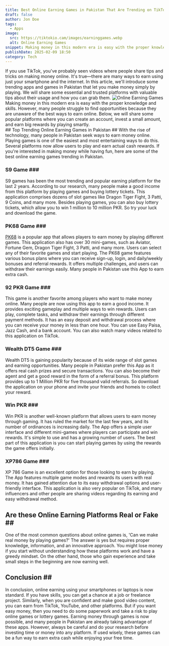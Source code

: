 ```yaml
---
title: Best Online Earning Games in Pakistan That Are Trending on TikTok
draft: false
author: Jon Doe
tags:
  - Apps
image:
  src: https://tiktokio.cam/images/earninggames.webp
  alt: Online Earning Games
snippet: Making money in this modern era is easy with the proper knowledge and skills.
publishDate: 2025-02-09 18:50
category: Tech
---
```


If you use TikTok, you've probably seen videos where people share tips and tricks on making money online. It's true—there are many ways to earn using just your smartphone and the internet. In this article, we'll introduce some trending apps and games in Pakistan that let you make money simply by playing. We will share some essential and trusted platforms with valuable tips about their usage and how you can grab them.
![Online Earning Games](https://tiktokio.cam/images/earninggames.webp "Online Earning Games")
Making money in this modern era is easy with the proper knowledge and skills. However, many people struggle to find opportunities because they are unaware of the best ways to earn online. Below, we will share some popular platforms where you can create an account, invest a small amount, and earn big rewards by playing smartly.  
​​## Top Trending Online Earning Games in Pakistan ​​##
With the rise of technology, many people in Pakistan seek ways to earn money online. Playing games is one of the easiest and most entertaining ways to do this. Several platforms now allow users to play and earn actual cash rewards. If you're interested in making money while having fun, here are some of the best online earning games trending in Pakistan.
### S9 Game ​​###
S9 games has been the most trending and popular earning platform for the last 2 years. According to our research, many people make a good income from this platform by playing games and buying lottery tickets. This application comprises dozens of slot games like Dragon Tiger Fight, 3 Patti, 9 Coins, and many more. Besides playing games, you can also buy lottery tickets, which allow you to win 1 million to 10 million PKR. So try your luck and download the game.
### PK68 Game ​​###
[PK68](https://pk68game.me/) is a popular app that allows players to earn money by playing different games. This application also has over 30 mini-games, such as Aviator, Fortune Gem, Dragon Tiger Fight, 3 Patti, and many more. Users can select any of their favorite games and start playing. The PK68 game features various bonus plans where you can receive sign-up, login, and daily/weekly bonuses and referral rewards. It offers multiple challenges, and users can withdraw their earnings easily. Many people in Pakistan use this App to earn extra cash.
### 92 PKR Game ​​###
This game is another favorite among players who want to make money online. Many people are now using this app to earn a good income. It provides exciting gameplay and multiple ways to win rewards. Users can play, complete tasks, and withdraw their earnings through different payment methods. It has an easy deposit and withdrawal process where you can receive your money in less than one hour. You can use Easy Paisa, Jazz Cash, and a bank account. You can also watch many videos related to this application on TikTok.
### Wealth DT5 Game ​​###
Wealth DT5 is gaining popularity because of its wide range of slot games and earning opportunities. Many people in Pakistan prefer this App as it offers real cash prizes and secure transactions. You can also become their agent and get a good reward in the form of a referral bonus. This platform provides up to 1 Million PKR for five thousand valid referrals. So download the application on your phone and invite your friends and homeis to collect your reward.
### Win PKR ​​###
Win PKR is another well-known platform that allows users to earn money through gaming. It has ruled the market for the last few years, and its number of ordinances is increasing daily. The App offers a simple user interface and different mini-games where players can participate and win rewards. It's simple to use and has a growing number of users. The best part of this application is you can start playing games by using the rewards the game offers initially.
### XP786 Game ​​###
XP 786 Game is an excellent option for those looking to earn by playing. The App features multiple game modes and rewards its users with real money. It has gained attention due to its easy withdrawal options and user-friendly interface. This application is also very popular on TikTok, and many influencers and other people are sharing videos regarding its earning and easy withdrawal method. 
## Are these Online Earning Platforms Real or Fake ​​##
One of the most common questions about online games is, 'Can we make real money by playing games?' The answer is yes but requires proper knowledge, information, and an innovative approach. You might lose money if you start without understanding how these platforms work and have a greedy mindset. On the other hand, those who gain experience and take small steps in the beginning are now earning well.
## Conclusion ​​##
In conclusion, online earning using your smartphones or laptops is now standard. If you have skills, you can get a chance at a job or freelance project. Similarly, when you are confident and make good video content, you can earn from TikTok, YouTube, and other platforms. But if you want easy money, then you need to do some paperwork and take a risk to play online games or lottery games. Earning money through games is now possible, and many people in Pakistan are already taking advantage of these apps. However, always be careful and do your research before investing time or money into any platform. If used wisely, these games can be a fun way to earn extra cash while enjoying your free time.
